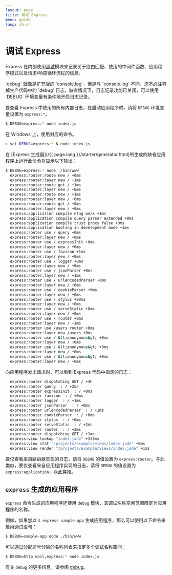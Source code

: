 ```yaml
---
layout: page
title: 调试 Express
menu: guide
lang: zh-cn
---
```


# 调试 Express

Express 在内部使用[调试](https://www.npmjs.com/package/debug)模块来记录关于路由匹配、使用的中间件函数、应用程序模式以及请求/响应循环流程的信息。

<div class="doc-box doc-info" markdown="1">
`debug` 就像是扩充版的 `console.log`，但是与 `console.log` 不同，您不必注释掉生产代码中的 `debug` 日志。缺省情况下，日志记录功能已关闭，可以使用 `DEBUG` 环境变量有条件地开启日志记录。
</div>

要查看 Express 中使用的所有内部日志，在启动应用程序时，请将 `DEBUG` 环境变量设置为 `express:*`。

```sh
$ DEBUG=express:* node index.js
```

在 Windows 上，使用对应的命令。

```sh
> set DEBUG=express:* & node index.js
```

在 [Express 生成器](/{{ page.lang }}/starter/generator.html)所生成的缺省应用程序上运行此命令将显示以下输出：

```sh
$ DEBUG=express:* node ./bin/www
  express:router:route new / +0ms
  express:router:layer new / +1ms
  express:router:route get / +1ms
  express:router:layer new / +0ms
  express:router:route new / +1ms
  express:router:layer new / +0ms
  express:router:route get / +0ms
  express:router:layer new / +0ms
  express:application compile etag weak +1ms
  express:application compile query parser extended +0ms
  express:application compile trust proxy false +0ms
  express:application booting in development mode +1ms
  express:router use / query +0ms
  express:router:layer new / +0ms
  express:router use / expressInit +0ms
  express:router:layer new / +0ms
  express:router use / favicon +1ms
  express:router:layer new / +0ms
  express:router use / logger +0ms
  express:router:layer new / +0ms
  express:router use / jsonParser +0ms
  express:router:layer new / +1ms
  express:router use / urlencodedParser +0ms
  express:router:layer new / +0ms
  express:router use / cookieParser +0ms
  express:router:layer new / +0ms
  express:router use / stylus +90ms
  express:router:layer new / +0ms
  express:router use / serveStatic +0ms
  express:router:layer new / +0ms
  express:router use / router +0ms
  express:router:layer new / +1ms
  express:router use /users router +0ms
  express:router:layer new /users +0ms
  express:router use / &lt;anonymous&gt; +0ms
  express:router:layer new / +0ms
  express:router use / &lt;anonymous&gt; +0ms
  express:router:layer new / +0ms
  express:router use / &lt;anonymous&gt; +0ms
  express:router:layer new / +0ms
```

向应用程序发出请求时，可以看到 Express 代码中指定的日志：

```sh
  express:router dispatching GET / +4h
  express:router query  : / +2ms
  express:router expressInit  : / +0ms
  express:router favicon  : / +0ms
  express:router logger  : / +1ms
  express:router jsonParser  : / +0ms
  express:router urlencodedParser  : / +1ms
  express:router cookieParser  : / +0ms
  express:router stylus  : / +0ms
  express:router serveStatic  : / +2ms
  express:router router  : / +2ms
  express:router dispatching GET / +1ms
  express:view lookup "index.jade" +338ms
  express:view stat "/projects/example/views/index.jade" +0ms
  express:view render "/projects/example/views/index.jade" +1ms
```

要仅查看来自路由器实现的日志，请将 `DEBUG` 的值设置为 `express:router`。与此类似，要仅查看来自应用程序实现的日志，请将 `DEBUG` 的值设置为 `express:application`，以此类推。

## `express` 生成的应用程序

`express` 命令生成的应用程序还使用 `debug` 模块，其调试名称空间范围限定为应用程序的名称。

例如，如果您以 `$ express sample-app` 生成应用程序，那么可以使用以下命令来启用调试语句：

```sh
$ DEBUG=sample-app node ./bin/www
```

可以通过分配逗号分隔的名称列表来指定多个调试名称空间：

```sh
$ DEBUG=http,mail,express:* node index.js
```

有关 `debug` 的更多信息，请参阅 [debug](https://www.npmjs.com/package/debug)。
